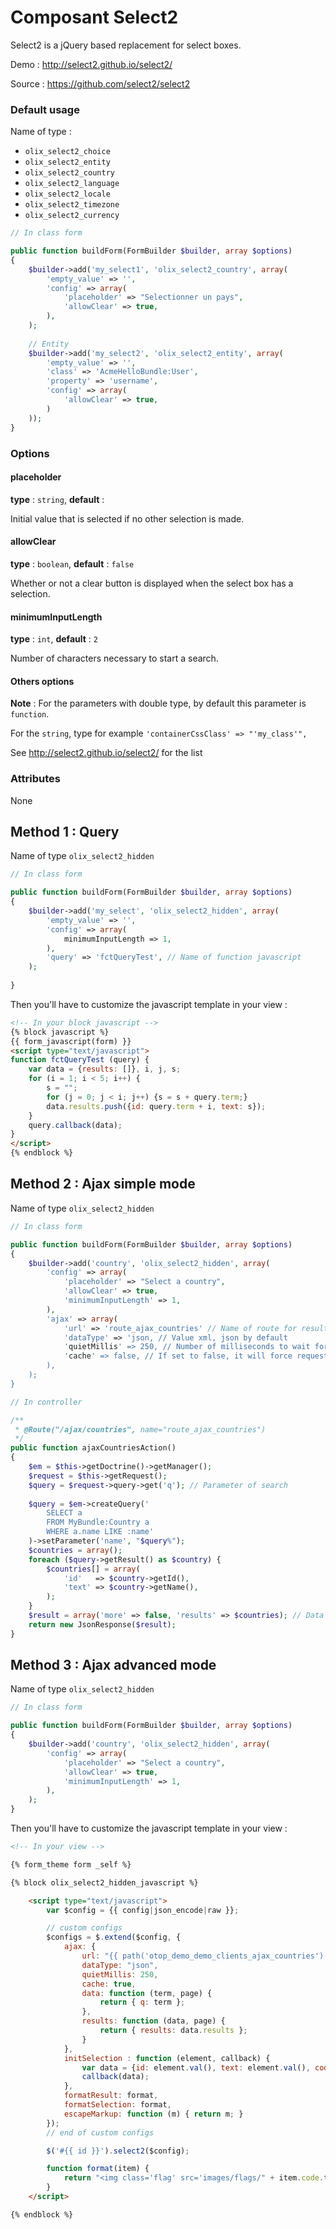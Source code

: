 Composant Select2
=================

Select2 is a jQuery based replacement for select boxes.

Demo : http://select2.github.io/select2/

Source : https://github.com/select2/select2


### Default usage

Name of type :
* `olix_select2_choice`
* `olix_select2_entity`
* `olix_select2_country`
* `olix_select2_language`
* `olix_select2_locale`
* `olix_select2_timezone`
* `olix_select2_currency`

``` php
// In class form

public function buildForm(FormBuilder $builder, array $options)
{
    $builder->add('my_select1', 'olix_select2_country', array(
        'empty_value' => '',
        'config' => array(
            'placeholder' => "Selectionner un pays",
            'allowClear' => true,
        ),
    );
    
    // Entity
    $builder->add('my_select2', 'olix_select2_entity', array(
        'empty_value' => '',
        'class' => 'AcmeHelloBundle:User',
        'property' => 'username',
        'config' => array(
            'allowClear' => true,
        )
    ));
}
```

### Options

#### placeholder
**type** : `string`, **default** : 

Initial value that is selected if no other selection is made.

#### allowClear
**type** : `boolean`, **default** : `false`

Whether or not a clear button is displayed when the select box has a selection.

#### minimumInputLength
**type** : `int`, **default** : `2`

Number of characters necessary to start a search.

#### Others options

**Note** : For the parameters with double type,
by default this parameter is `function`.

For the `string`, type for example `'containerCssClass' => "'my_class'",`

See http://select2.github.io/select2/ for the list

### Attributes

None

## Method 1 : Query

Name of type `olix_select2_hidden`

``` php
// In class form

public function buildForm(FormBuilder $builder, array $options)
{
    $builder->add('my_select', 'olix_select2_hidden', array(
        'empty_value' => '',
        'config' => array(
            minimumInputLength => 1,
        ),
        'query' => 'fctQueryTest', // Name of function javascript
    );
    
}
```
Then you'll have to customize the javascript template in your view :
``` html
<!-- In your block javascript -->
{% block javascript %}
{{ form_javascript(form) }}
<script type="text/javascript">
function fctQueryTest (query) {
    var data = {results: []}, i, j, s;
    for (i = 1; i < 5; i++) {
        s = "";
        for (j = 0; j < i; j++) {s = s + query.term;}
        data.results.push({id: query.term + i, text: s});
    }
    query.callback(data);
}
</script>
{% endblock %}
```

## Method 2 : Ajax simple mode

Name of type `olix_select2_hidden`

``` php
// In class form

public function buildForm(FormBuilder $builder, array $options)
{
    $builder->add('country', 'olix_select2_hidden', array(
        'config' => array(
            'placeholder' => "Select a country",
            'allowClear' => true,
            'minimumInputLength' => 1,
        ),
        'ajax' => array(
            'url' => 'route_ajax_countries' // Name of route for results into ajax
            'dataType' => 'json, // Value xml, json by default
            'quietMillis' => 250, // Number of milliseconds to wait for the user to stop typing before issuing the ajax request
            'cache' => false, // If set to false, it will force requested pages not to be cached by the browser
        ),
    );
}
```

``` php
// In controller

/**
 * @Route("/ajax/countries", name="route_ajax_countries")
 */
public function ajaxCountriesAction()
{
    $em = $this->getDoctrine()->getManager();
    $request = $this->getRequest();
    $query = $request->query->get('q'); // Parameter of search
    
    $query = $em->createQuery('
        SELECT a 
        FROM MyBundle:Country a
        WHERE a.name LIKE :name'
    )->setParameter('name', "$query%");
    $countries = array();
    foreach ($query->getResult() as $country) {
        $countries[] = array(
            'id'   => $country->getId(),
            'text' => $country->getName(),
        );
    }
    $result = array('more' => false, 'results' => $countries); // Data for select2
    return new JsonResponse($result);
}
```


## Method 3 : Ajax advanced mode

Name of type `olix_select2_hidden`

``` php
// In class form

public function buildForm(FormBuilder $builder, array $options)
{
    $builder->add('country', 'olix_select2_hidden', array(
        'config' => array(
            'placeholder' => "Select a country",
            'allowClear' => true,
            'minimumInputLength' => 1,
        ),
    );
}
```
Then you'll have to customize the javascript template in your view :

``` html
<!-- In your view -->

{% form_theme form _self %}

{% block olix_select2_hidden_javascript %}

    <script type="text/javascript">
        var $config = {{ config|json_encode|raw }};

        // custom configs
        $configs = $.extend($config, {
            ajax: {
                url: "{{ path('otop_demo_demo_clients_ajax_countries') }}",
                dataType: "json",
                quietMillis: 250,
                cache: true,
                data: function (term, page) {
                    return { q: term };
                },
                results: function (data, page) {
                    return { results: data.results };
                }
            },
            initSelection : function (element, callback) {
                var data = {id: element.val(), text: element.val(), code: element.val()};
                callback(data);
            },
            formatResult: format,
            formatSelection: format,
            escapeMarkup: function (m) { return m; }
        });
        // end of custom configs

        $('#{{ id }}').select2($config);

        function format(item) {
            return "<img class='flag' src='images/flags/" + item.code.toLowerCase() + ".png' />" + item.text;
        }
    </script>

{% endblock %}
```